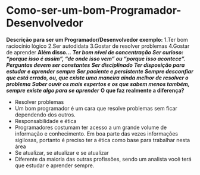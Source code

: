 # Como-ser-um-bom-Programador-Desenvolvedor
**Descrição para ser um Programador/Desenvolvedor exemplo:**
1.Ter bom raciocínio lógico
2.Ser autodidata
3.Gostar de resolver problemas
4.Gostar de aprender
  **Além disso...**
***Ter bom nível de concentração***
***Ser curioso: “porque isso é assim”, “de onde isso vem” ou “porque isso acontece”. Perguntas devem ser constantes***
***Ser disciplinado***
***Ter disposição para estudar e aprender sempre***
***Ser paciente e persistente***
***Sempre desconfiar que está errado, ou, que existe uma maneira ainda melhor de resolver o problema***
***Saber ouvir os mais espertos e os que sabem menos também, sempre existe algo para se aprender***
  **O que faz realmente a diferença?**
- Resolver problemas
- Um bom programador é um cara que resolve problemas sem ficar dependendo dos outros. 
- Responsabilidade e ética
- Programadores costumam ter acesso a um grande volume de informação e conhecimento. Em boa parte das vezes informações sigilosas, portanto é preciso ter a ética como   base para trabalhar nesta área
- Se atualizar, se atualizar e se atualizar
- Diferente da maioria das outras profissões, sendo um analista você terá que estudar e aprender sempre.
